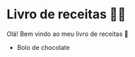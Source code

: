 # Livro de receitas :man_cook:

Olá! Bem vindo ao meu livro de receitas :wave:

- Bolo de chocolate
